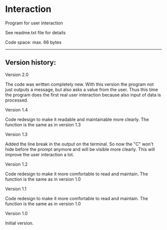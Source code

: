 # Interaction

Program for user interaction

See readme.txt file for details

Code space: max. 66 bytes

---------

Version history:
----------------

Version 2.0

The code was written completely new.
With this version the program not just outputs a message, but also asks a value from the user.
Thus this time the program does the first real user interaction because also input of data is processed.


Version 1.4

Code redesign to make it readable and maintainable more clearly.
The function is the same as in version 1.3


Version 1.3

Added the line break in the output on the terminal.
So now the "C" won't hide before the prompt anymore and will be visible more clearly.
This will improve the user interaction a lot.


Version 1.2

Code redesign to make it more comfortable to read and maintain.
The function is the same as in version 1.0


Version 1.1

Code redesign to make it more comfortable to read and maintain.
The function is the same as in version 1.0


Version 1.0

Initial version.

